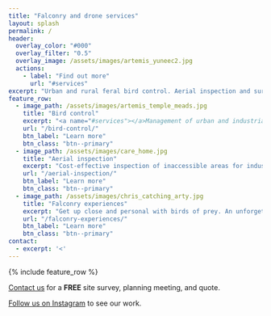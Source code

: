 ```yaml
---
title: "Falconry and drone services"
layout: splash
permalink: /
header:
  overlay_color: "#000"
  overlay_filter: "0.5"
  overlay_image: /assets/images/artemis_yuneec2.jpg
  actions:
    - label: "Find out more"
      url: "#services"
excerpt: "Urban and rural feral bird control. Aerial inspection and surveying. Falconry experiences. <br /><small>BPCA/RSPH/IBR/CAA certified and registered.</small>"
feature_row:
  - image_path: /assets/images/artemis_temple_meads.jpg
    title: "Bird control"
    excerpt: "<a name="#services"></a>Management of urban and industrial avian pests and associated problems."
    url: "/bird-control/"
    btn_label: "Learn more"
    btn_class: "btn--primary"
  - image_path: /assets/images/care_home.jpg
    title: "Aerial inspection"
    excerpt: "Cost-effective inspection of inaccessible areas for industry and construction."
    url: "/aerial-inspection/"
    btn_label: "Learn more"
    btn_class: "btn--primary"
  - image_path: /assets/images/chris_catching_arty.jpg
    title: "Falconry experiences"
    excerpt: "Get up close and personal with birds of prey. An unforgettable experience for all ages."
    url: "/falconry-experiences/"
    btn_label: "Learn more"
    btn_class: "btn--primary"
contact:
  - excerpt: '<'
---
```


{% include feature_row %}

[Contact us](/contact/) for a **FREE** site survey, planning meeting, and quote.

[Follow us on Instagram](https://instagram.com/101aerial/) to see our work.

<div class='embedsocial-instagram' data-ref="c8e833a6a7ddacbed6df04c150834b6e328f091d"></div><script>(function(d, s, id){var js; if (d.getElementById(id)) {return;} js = d.createElement(s); js.id = id; js.src = "https://embedsocial.com/embedscript/in.js"; d.getElementsByTagName("head")[0].appendChild(js);}(document, "script", "EmbedSocialInstagramScript"));</script>
